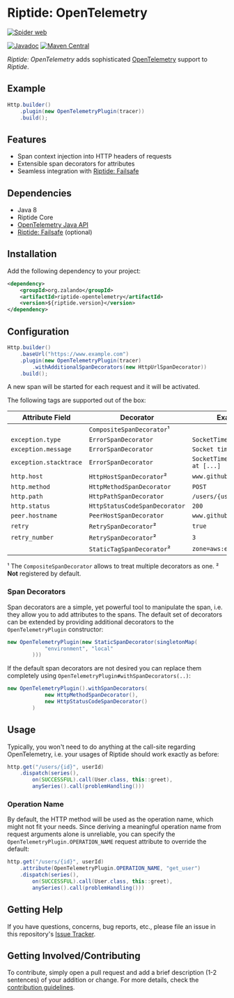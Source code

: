 # Riptide: OpenTelemetry

[![Spider web](../docs/spider-web.jpg)](https://pixabay.com/photos/cobweb-drip-water-mirroring-blue-3725540/)

[![Javadoc](https://www.javadoc.io/badge/org.zalando/riptide-micrometer.svg)](http://www.javadoc.io/doc/org.zalando/riptide-micrometer)
[![Maven Central](https://img.shields.io/maven-central/v/org.zalando/riptide-opentelemetry.svg)](https://maven-badges.herokuapp.com/maven-central/org.zalando/riptide-opentelemetry)

*Riptide: OpenTelemetry* adds sophisticated [OpenTelemetry](https://opentelemetry.io/) support to *Riptide*.

## Example

```java
Http.builder()
    .plugin(new OpenTelemetryPlugin(tracer))
    .build();
```

## Features

- Span context injection into HTTP headers of requests
- Extensible span decorators for attributes
- Seamless integration with [Riptide: Failsafe](../riptide-failsafe)

## Dependencies

- Java 8
- Riptide Core
- [OpenTelemetry Java API](https://opentelemetry.io/docs/instrumentation/java/)
- [Riptide: Failsafe](../riptide-failsafe) (optional)

## Installation

Add the following dependency to your project:

```xml
<dependency>
    <groupId>org.zalando</groupId>
    <artifactId>riptide-opentelemetry</artifactId>
    <version>${riptide.version}</version>
</dependency>
```

## Configuration

```java
Http.builder()
    .baseUrl("https://www.example.com")
    .plugin(new OpenTelemetryPlugin(tracer)
        .withAdditionalSpanDecorators(new HttpUrlSpanDecorator))
    .build();
```

A new span will be started for each request and it will be activated.

The following tags are supported out of the box:

| Attribute Field              | Decorator                          | Example                           |
|------------------------------|------------------------------------|-----------------------------------|
|                              | `CompositeSpanDecorator`¹          |                                   |
| `exception.type`             | `ErrorSpanDecorator`               | `SocketTimeoutException`          |
| `exception.message`          | `ErrorSpanDecorator`               | `Socket timed out`                |
| `exception.stacktrace`       | `ErrorSpanDecorator`               | `SocketTimeoutException at [...]` |
| `http.host`                  | `HttpHostSpanDecorator`²           | `www.github.com`                  |
| `http.method`                | `HttpMethodSpanDecorator`          | `POST`                            |
| `http.path`                  | `HttpPathSpanDecorator`            | `/users/{user_id}`                |
| `http.status`                | `HttpStatusCodeSpanDecorator`      | `200`                             |
| `peer.hostname`              | `PeerHostSpanDecorator`            | `www.github.com`                  |
| `retry`                      | `RetrySpanDecorator`²              | `true`                            |
| `retry_number`               | `RetrySpanDecorator`²              | `3`                               |
|                              | `StaticTagSpanDecorator`²          | `zone=aws:eu-central-1a`          |

¹ The `CompositeSpanDecorator` allows to treat multiple decorators as one. 
² **Not** registered by default.

### Span Decorators

Span decorators are a simple, yet powerful tool to manipulate the span, i.e. they allow you to add attributes to the spans. 
The default set of decorators can be extended by providing additional decorators to the `OpenTelemetryPlugin` constructor:

```java
new OpenTelemetryPlugin(new StaticSpanDecorator(singletonMap(
            "environment", "local"
        )))
```

If the default span decorators are not desired you can replace them completely using `OpenTelemetryPlugin#withSpanDecorators(..)`:

```java
new OpenTelemetryPlugin().withSpanDecorators(
            new HttpMethodSpanDecorator(),
            new HttpStatusCodeSpanDecorator()
        )
```

## Usage

Typically, you won't need to do anything at the call-site regarding OpenTelemetry, i.e. your usages of Riptide should work exactly as before:

```java
http.get("/users/{id}", userId)
    .dispatch(series(),
        on(SUCCESSFUL).call(User.class, this::greet),
        anySeries().call(problemHandling()))
```

### Operation Name

By default, the HTTP method will be used as the operation name, which might not fit your needs.
Since deriving a meaningful operation name from request arguments alone is unreliable, you can specify the `OpenTelemetryPlugin.OPERATION_NAME` request attribute to override the default:

```java
http.get("/users/{id}", userId)
    .attribute(OpenTelemetryPlugin.OPERATION_NAME, "get_user")
    .dispatch(series(),
        on(SUCCESSFUL).call(User.class, this::greet),
        anySeries().call(problemHandling()))
```

## Getting Help

If you have questions, concerns, bug reports, etc., please file an issue in this repository's [Issue Tracker](../../../../issues).

## Getting Involved/Contributing

To contribute, simply open a pull request and add a brief description (1-2 sentences) of your addition or change.
For more details, check the [contribution guidelines](../.github/CONTRIBUTING.md).
